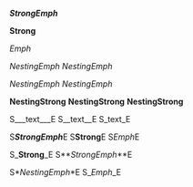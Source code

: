 <!-- Basic -->

___StrongEmph___

__Strong__

_Emph_

*_NestingEmph_*
_*NestingEmph*_

_*_NestingEmph_*_
*_*NestingEmph*_*

__**NestingStrong**__
____NestingStrong____
**__NestingStrong__**

<!-- Tests for delimiters -->

S___text___E
S__text__E
S_text_E

S***StrongEmph***E
S**Strong**E
S*Emph*E

S_**Strong**_E
S**_StrongEmph_**E

S*_NestingEmph_*E
S_*Emph*_E
